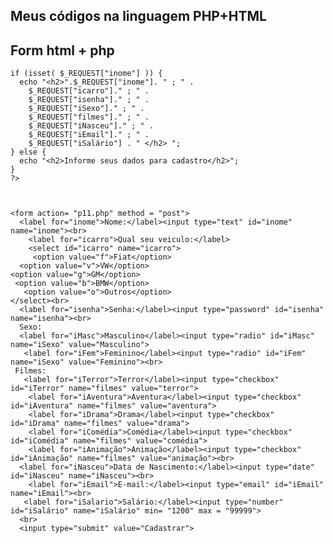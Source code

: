## Meus códigos na linguagem PHP+HTML 

<html>
  <head>
    <title>CTIT-CEFORES/UFTM</title>
  </head>
  <body>
    <h2>Form html + php </h2>
   <?php
     
    if (isset( $_REQUEST["inome"] )) {
      echo "<h2>".$_REQUEST["inome"]. " ; " . 
        $_REQUEST["icarro"]." ; " . 
        $_REQUEST["isenha"]." ; " . 
        $_REQUEST["iSexo"]." ; " . 
        $_REQUEST["filmes"]." ; " . 
        $_REQUEST["iNasceu"]." ; " . 
        $_REQUEST["iEmail"]." ; " . 
        $_REQUEST["iSalário"] . " </h2> ";
    } else {
      echo "<h2>Informe seus dados para cadastro</h2>";
    }
    ?>
    
    
    
    <form action= "p11.php" method = "post">
	  <label for="inome">Nome:</label><input type="text" id="inome" name="inome"><br>
  		<label for="icarro">Qual seu veiculo:</label>
		<select id="icarro" name="icarro">
 		 <option value="f">Fiat</option>
	  <option value="v">VW</option>
  	<option value="g">GM</option>
 	 <option value="b">BMW</option>
       <option value="o">Outros</option>
	</select><br>
      <label for="isenha">Senha:</label><input type="password" id="isenha" name="isenha"><br>
      Sexo:
      <label for="iMasc">Masculino</label><input type="radio" id="iMasc" name="iSexo" value="Masculino">
       <label for="iFem">Feminino</label><input type="radio" id="iFem" name="iSexo" value="Feminino"><br>
     Filmes:
       <label for="iTerror">Terror</label><input type="checkbox" id="iTerror" name="filmes" value="terror">
        <label for="iAventura">Aventura</label><input type="checkbox" id="iAventura" name="filmes" value="aventura">
        <label for="iDrama">Drama</label><input type="checkbox" id="iDrama" name="filmes" value="drama">
        <label for="iComédia">Comédia</label><input type="checkbox" id="iComédia" name="filmes" value="comédia">
        <label for="iAnimação">Animação</label><input type="checkbox" id="iAnimação" name="filmes" value="animação"><br>
      <label for="iNasceu">Data de Nascimento:</label><input type="date" id="iNasceu" name="iNasceu"><br>
        <label for="iEmail">E-mail:</label><input type="email" id="iEmail" name="iEmail"><br>
       <label for="iSalario">Salário:</label><input type="number" id="iSalário" name="iSalário" min= "1200" max = "99999">
      <br>
      <input type="submit" value="Cadastrar">
</form>    
  </body>
</html>
